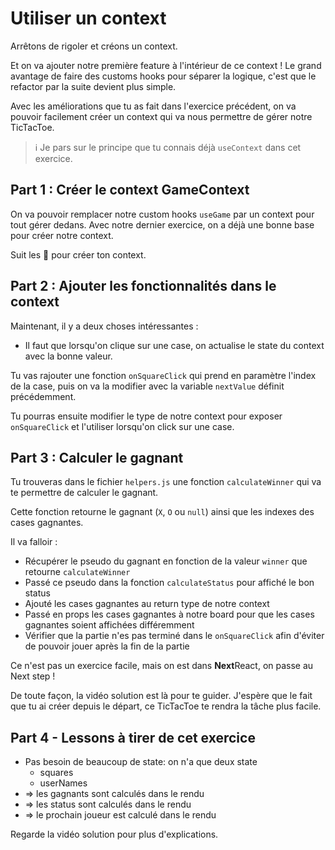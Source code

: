 # Utiliser un context

Arrêtons de rigoler et créons un context.

Et on va ajouter notre première feature à l'intérieur de ce context ! Le grand avantage de faire
des customs hooks pour séparer la logique, c'est que le refactor par la suite devient plus simple.

Avec les améliorations que tu as fait dans l'exercice précédent, on va pouvoir facilement créer
un context qui va nous permettre de gérer notre TicTacToe.

> ℹ️ Je pars sur le principe que tu connais déjà `useContext` dans cet exercice.

## Part 1 : Créer le context GameContext

On va pouvoir remplacer notre custom hooks `useGame` par un context pour tout gérer dedans.
Avec notre dernier exercice, on a déjà une bonne base pour créer notre context.

Suit les 🦁 pour créer ton context.

## Part 2 : Ajouter les fonctionnalités dans le context

Maintenant, il y a deux choses intéressantes :

- Il faut que lorsqu'on clique sur une case, on actualise le state du context avec
  la bonne valeur.

Tu vas rajouter une fonction `onSquareClick` qui prend en paramètre l'index de la case,
puis on va la modifier avec la variable `nextValue` définit précédemment.

Tu pourras ensuite modifier le type de notre context pour exposer `onSquareClick` et
l'utiliser lorsqu'on click sur une case.

## Part 3 : Calculer le gagnant

Tu trouveras dans le fichier `helpers.js` une fonction `calculateWinner` qui va te permettre
de calculer le gagnant.

Cette fonction retourne le gagnant (`X`, `O` ou `null`) ainsi que les indexes des cases gagnantes.

Il va falloir :

- Récupérer le pseudo du gagnant en fonction de la valeur `winner` que retourne `calculateWinner`
- Passé ce pseudo dans la fonction `calculateStatus` pour affiché le bon status
- Ajouté les cases gagnantes au return type de notre context
- Passé en props les cases gagnantes à notre board pour que les cases gagnantes soient
  affichées différemment
- Vérifier que la partie n'es pas terminé dans le `onSquareClick` afin d'éviter de pouvoir
  jouer après la fin de la partie

Ce n'est pas un exercice facile, mais on est dans **Next**React, on passe au Next step !

De toute façon, la vidéo solution est là pour te guider. J'espère que le fait que tu ai
créer depuis le départ, ce TicTacToe te rendra la tâche plus facile.

## Part 4 - Lessons à tirer de cet exercice

- Pas besoin de beaucoup de state: on n'a que deux state
  - squares
  - userNames
- => les gagnants sont calculés dans le rendu
- => les status sont calculés dans le rendu
- => le prochain joueur est calculé dans le rendu

Regarde la vidéo solution pour plus d'explications.
